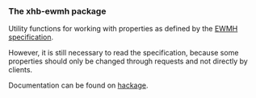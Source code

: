 ### The xhb-ewmh package

Utility functions for working with properties as defined by the
[EWMH specification](http://standards.freedesktop.org/wm-spec/wm-spec-latest.html#idm140200472615568).

However, it is still necessary to read the specification, because some
properties should only be changed through requests and not directly by clients.

Documentation can be found on [hackage](http://hackage.haskell.org/package/xhb-ewmh).
